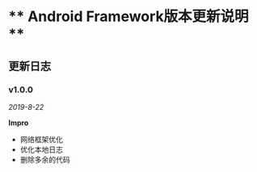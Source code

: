 ﻿

** Android Framework版本更新说明 **
=================================

## 更新日志
### v1.0.0
*2019-8-22*

**Impro**
- 网络框架优化
- 优化本地日志
- 删除多余的代码